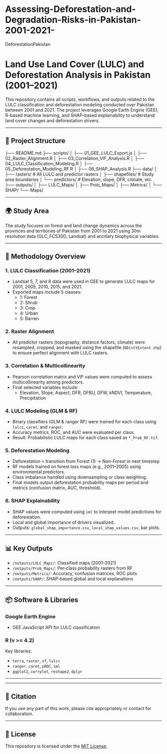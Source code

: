 # Assessing-Deforestation-and-Degradation-Risks-in-Pakistan-2001-2021-
DeforestationPakistan
# Land Use Land Cover (LULC) and Deforestation Analysis in Pakistan (2001–2021)

This repository contains all scripts, workflows, and outputs related to the LULC classification and deforestation modeling conducted over Pakistan between 2001 and 2021. The project leverages Google Earth Engine (GEE), R-based machine learning, and SHAP-based explainability to understand land cover changes and deforestation drivers.

---

## 📂 Project Structure
├── README.md ├── scripts/ │ ├── 01_GEE_LULC_Export.js │ ├── 02_Raster_Alignment.R │ ├── 03_Correlation_VIF_Analysis.R │ ├── 04_LULC_Classification_Modeling.R │ ├── 05_Deforestation_Modeling_RF.R │ ├── 06_SHAP_Analysis.R ├── data/ │ ├── rasters/ # All LULC and predictor rasters │ ├── shapefiles/ # Study area boundaries │ └── predictors/ # Elevation, slope, DFR, climate, etc. ├── outputs/ │ ├── LULC_Maps/ │ ├── Prob_Maps/ │ ├── Metrics/ │ └── SHAP/ └── Maps/



---

## 🌍 Study Area

The study focuses on forest and land change dynamics across the provinces and territories of Pakistan from 2001 to 2021 using 30m resolution data (GLC_FCS30D, Landsat) and ancillary biophysical variables.

---

## 🔧 Methodology Overview

### 1. LULC Classification (2001–2021)
- Landsat 5, 7, and 8 data were used in GEE to generate LULC maps for 2001, 2005, 2010, 2015, and 2021.
- Exported maps include 5 classes:
  - 1: Forest
  - 2: Shrub
  - 3: Crop
  - 4: Urban
  - 5: Barren

### 2. Raster Alignment
- All predictor rasters (topography, distance factors, climate) were resampled, cropped, and masked using the shapefile (`6DisttExtent.shp`) to ensure perfect alignment with LULC rasters.

### 3. Correlation & Multicollinearity
- Pearson correlation matrix and VIF values were computed to assess multicollinearity among predictors.
- Final selected variables include:
  - Elevation, Slope, Aspect, DFR, DFBU, DFW, kNDVI, Temperature, Precipitation

### 4. LULC Modeling (GLM & RF)
- Binary classifiers (GLM & ranger RF) were trained for each class using `lulcc`, `caret`, and `ranger`.
- Accuracy metrics, ROC, and AUC were evaluated per class.
- Result: Probabilistic LULC maps for each class saved as `*_Prob_RF.tif`.

### 5. Deforestation Modeling
- Deforestation = transition from Forest (1) → Non-Forest in next timestep
- RF models trained on forest loss maps (e.g., 2001–2005) using environmental predictors.
- Class imbalance handled using downsampling or class weighting.
- Final models output deforestation probability maps per period and metrics (confusion matrix, AUC, threshold).

### 6. SHAP Explainability
- SHAP values were computed using `iml` to interpret model predictions for deforestation.
- Local and global importance of drivers visualized.
- Outputs: `global_shap_importance.csv`, `local_shap_values.csv`, bar plots.

---

## 📊 Key Outputs

- `/outputs/LULC_Maps/`: Classified maps (2001–2021)
- `/outputs/Prob_Maps/`: Per-class probability rasters from RF
- `/outputs/Metrics/`: Accuracy, confusion matrices, ROC plots
- `/outputs/SHAP/`: SHAP-based global and local explanations

---

## 📦 Software & Libraries

### Google Earth Engine
- GEE JavaScript API for LULC classification

### R (v >= 4.2)
Key libraries:
- `terra`, `raster`, `sf`, `lulcc`
- `ranger`, `caret`, `pROC`, `iml`
- `ggplot2`, `corrplot`, `reshape2`, `dplyr`

---
---

## 📄 Citation

If you use any part of this work, please cite appropriately or contact for collaboration.

---

## 📃 License

This repository is licensed under the [MIT License](LICENSE).














